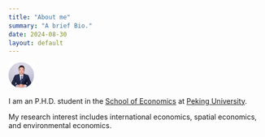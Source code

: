 ```yaml
---
title: "About me"
summary: "A brief Bio."
date: 2024-08-30
layout: default
---
```


<img src="research/photo-github-round2.jpg" width="10%"> 

I am an P.H.D. student in the [School of Economics](https://econ.pku.edu.cn/) at [Peking University](https://www.pku.edu.cn/).

My research interest includes international economics, spatial economics, and environmental economics.

